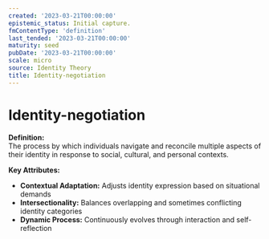 ```yaml
---
created: '2023-03-21T00:00:00'
epistemic_status: Initial capture.
fmContentType: 'definition'
last_tended: '2023-03-21T00:00:00'
maturity: seed
pubDate: '2023-03-21T00:00:00'
scale: micro
source: Identity Theory
title: Identity-negotiation
---
```


# Identity-negotiation

**Definition:**  
The process by which individuals navigate and reconcile multiple aspects of their identity in response to social, cultural, and personal contexts.

**Key Attributes:**  
- **Contextual Adaptation:** Adjusts identity expression based on situational demands  
- **Intersectionality:** Balances overlapping and sometimes conflicting identity categories  
- **Dynamic Process:** Continuously evolves through interaction and self-reflection
